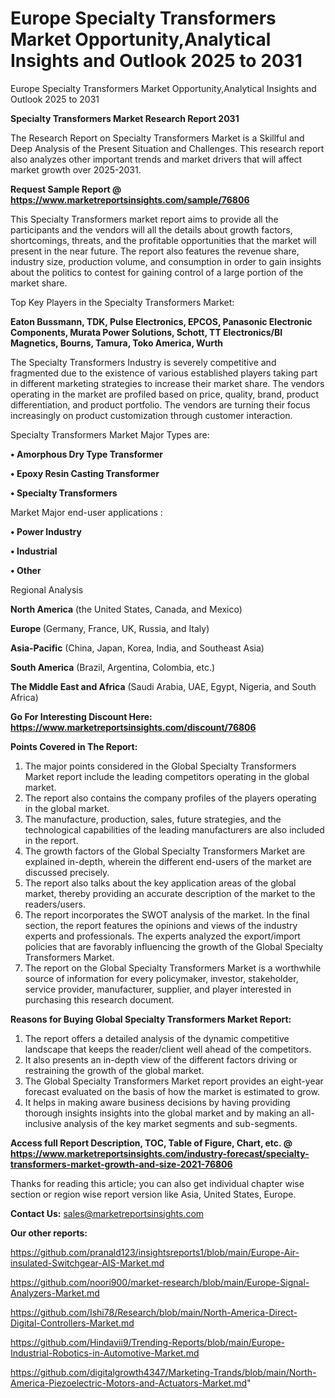 # Europe Specialty Transformers Market Opportunity,Analytical Insights and Outlook 2025 to 2031
Europe Specialty Transformers Market Opportunity,Analytical Insights and Outlook 2025 to 2031

<strong>Specialty Transformers Market Research Report 2031</strong>

The Research Report on Specialty Transformers Market is a Skillful and Deep Analysis of the Present Situation and Challenges. This research report also analyzes other important trends and market drivers that will affect market growth over 2025-2031.

<strong>Request Sample Report @ <a href=https://www.marketreportsinsights.com/sample/76806>https://www.marketreportsinsights.com/sample/76806</a></strong>

This Specialty Transformers market report aims to provide all the participants and the vendors will all the details about growth factors, shortcomings, threats, and the profitable opportunities that the market will present in the near future. The report also features the revenue share, industry size, production volume, and consumption in order to gain insights about the politics to contest for gaining control of a large portion of the market share.

Top Key Players in the Specialty Transformers Market:

<strong>Eaton Bussmann, TDK, Pulse Electronics, EPCOS, Panasonic Electronic Components, Murata Power Solutions, Schott, TT Electronics/BI Magnetics, Bourns, Tamura, Toko America, Wurth</strong>

The Specialty Transformers Industry is severely competitive and fragmented due to the existence of various established players taking part in different marketing strategies to increase their market share. The vendors operating in the market are profiled based on price, quality, brand, product differentiation, and product portfolio. The vendors are turning their focus increasingly on product customization through customer interaction.

Specialty Transformers Market Major Types are:

<strong>• Amorphous Dry Type Transformer

• Epoxy Resin Casting Transformer

• Specialty Transformers</strong>

Market Major end-user applications :

<strong>• Power Industry

• Industrial

• Other</strong>

Regional Analysis

</u><strong><b>North America</b></strong> (the United States, Canada, and Mexico)

<strong><b>Europe </b></strong>(Germany, France, UK, Russia, and Italy)

<strong><b>Asia-Pacific</b></strong> (China, Japan, Korea, India, and Southeast Asia)

<strong><b>South America</b></strong> (Brazil, Argentina, Colombia, etc.)

<strong><b>The Middle East and Africa</b></strong> (Saudi Arabia, UAE, Egypt, Nigeria, and South Africa)

<strong>Go For Interesting Discount Here: <a href=https://www.marketreportsinsights.com/discount/76806>https://www.marketreportsinsights.com/discount/76806</a></strong>

<strong>Points Covered in The Report:</strong>
<ol>
  <li>The major points considered in the Global Specialty Transformers Market report include the leading competitors operating in the global market.</li>
  <li>The report also contains the company profiles of the players operating in the global market.</li>
  <li>The manufacture, production, sales, future strategies, and the technological capabilities of the leading manufacturers are also included in the report.</li>
  <li>The growth factors of the Global Specialty Transformers Market are explained in-depth, wherein the different end-users of the market are discussed precisely.</li>
  <li>The report also talks about the key application areas of the global market, thereby providing an accurate description of the market to the readers/users.</li>
  <li>The report incorporates the SWOT analysis of the market. In the final section, the report features the opinions and views of the industry experts and professionals. The experts analyzed the export/import policies that are favorably influencing the growth of the Global Specialty Transformers Market.</li>
  <li>The report on the Global Specialty Transformers Market is a worthwhile source of information for every policymaker, investor, stakeholder, service provider, manufacturer, supplier, and player interested in purchasing this research document.</li>
</ol>
<strong>Reasons for Buying Global Specialty Transformers Market Report:</strong>

<ol>
  <li>The report offers a detailed analysis of the dynamic competitive landscape that keeps the reader/client well ahead of the competitors.</li>
  <li>It also presents an in-depth view of the different factors driving or restraining the growth of the global market.</li>
  <li>The Global Specialty Transformers Market report provides an eight-year forecast evaluated on the basis of how the market is estimated to grow.</li>
  <li>It helps in making aware business decisions by having providing thorough insights insights into the global market and by making an all-inclusive analysis of the key market segments and sub-segments.</li>
</ol>
<strong>Access full Report Description, TOC, Table of Figure, Chart, etc. @ <a href=https://www.marketreportsinsights.com/industry-forecast/specialty-transformers-market-growth-and-size-2021-76806>https://www.marketreportsinsights.com/industry-forecast/specialty-transformers-market-growth-and-size-2021-76806</a></strong>


Thanks for reading this article; you can also get individual chapter wise section or region wise report version like Asia, United States, Europe.

<strong>Contact Us:</strong>
sales@marketreportsinsights.com

<strong>Our other reports:</strong>

<a href=https://github.com/pranald123/insightsreports1/blob/main/Europe-Air-insulated-Switchgear-AIS-Market.md>https://github.com/pranald123/insightsreports1/blob/main/Europe-Air-insulated-Switchgear-AIS-Market.md</a>

<a href=https://github.com/noori900/market-research/blob/main/Europe-Signal-Analyzers-Market.md>https://github.com/noori900/market-research/blob/main/Europe-Signal-Analyzers-Market.md</a>

<a href=https://github.com/Ishi78/Research/blob/main/North-America-Direct-Digital-Controllers-Market.md>https://github.com/Ishi78/Research/blob/main/North-America-Direct-Digital-Controllers-Market.md</a>

<a href=https://github.com/Hindavii9/Trending-Reports/blob/main/Europe-Industrial-Robotics-in-Automotive-Market.md>https://github.com/Hindavii9/Trending-Reports/blob/main/Europe-Industrial-Robotics-in-Automotive-Market.md</a>

<a href=https://github.com/digitalgrowth4347/Marketing-Trands/blob/main/North-America-Piezoelectric-Motors-and-Actuators-Market.md>https://github.com/digitalgrowth4347/Marketing-Trands/blob/main/North-America-Piezoelectric-Motors-and-Actuators-Market.md</a>"
